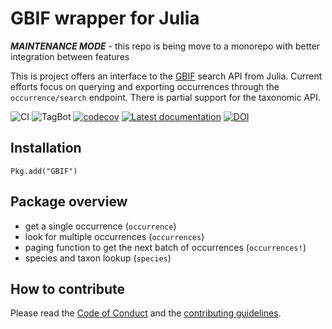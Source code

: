 # GBIF wrapper for Julia

***MAINTENANCE MODE*** - this repo is being move to a monorepo with better integration between features

This is project offers an interface to the [GBIF] search API from
Julia. Current efforts focus on querying and exporting occurrences through the
`occurrence/search` endpoint. There is partial support for the taxonomic API.

![CI](https://github.com/EcoJulia/GBIF.jl/workflows/CI/badge.svg?branch=master)
![TagBot](https://github.com/EcoJulia/GBIF.jl/workflows/TagBot/badge.svg?branch=master)
[![codecov](https://codecov.io/gh/EcoJulia/GBIF.jl/branch/master/graph/badge.svg)](https://codecov.io/gh/EcoJulia/GBIF.jl)
[![Latest documentation](https://img.shields.io/badge/documentation-latest-blue.svg)](https://ecojulia.github.io/GBIF.jl/latest/)
[![DOI](https://zenodo.org/badge/97337048.svg)](https://zenodo.org/badge/latestdoi/97337048)

[GBIF]: http://gbif.org/

## Installation

~~~
Pkg.add("GBIF")
~~~

## Package overview

- get a single occurrence (`occurrence`)
- look for multiple occurrences (`occurrences`)
- paging function to get the next batch of occurrences (`occurrences!`)
- species and taxon lookup (`species`)

## How to contribute

Please read the [Code of Conduct][CoC] and the [contributing guidelines][contr].

[CoC]: https://github.com/EcoJulia/GBIF.jl/blob/master/CODE_OF_CONDUCT.md
[contr]: https://github.com/EcoJulia/GBIF.jl/blob/master/CONTRIBUTING.md
